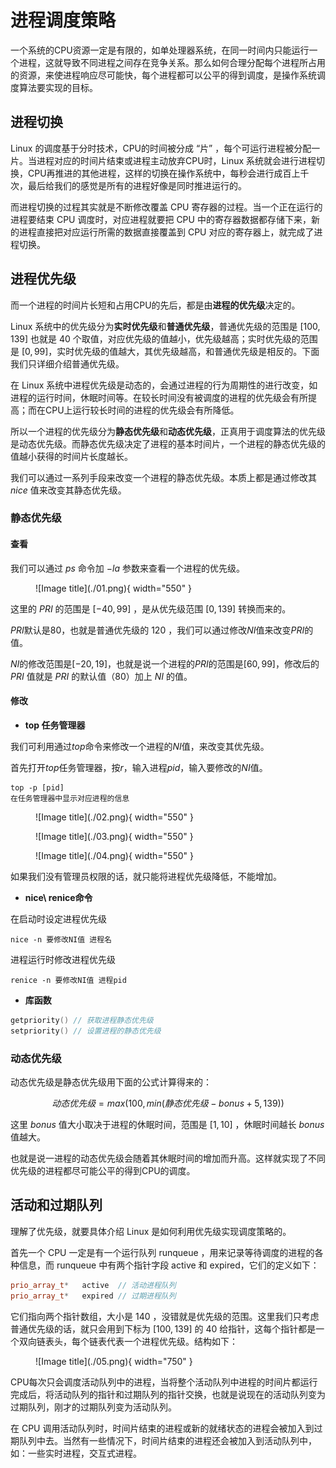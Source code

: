 
# 进程调度策略

一个系统的CPU资源一定是有限的，如单处理器系统，在同一时间内只能运行一个进程，这就导致不同进程之间存在竞争关系。那么如何合理分配每个进程所占用的资源，来使进程响应尽可能快，每个进程都可以公平的得到调度，是操作系统调度算法要实现的目标。


## **进程切换**

Linux 的调度基于分时技术，CPU的时间被分成 “片” ，每个可运行进程被分配一片。当进程对应的时间片结束或进程主动放弃CPU时，Linux 系统就会进行进程切换，CPU再推进的其他进程，这样的切换在操作系统中，每秒会进行成百上千次，最后给我们的感觉是所有的进程好像是同时推进运行的。

而进程切换的过程其实就是不断修改覆盖 CPU 寄存器的过程。当一个正在运行的进程要结束 CPU 调度时，对应进程就要把 CPU 中的寄存器数据都存储下来，新的进程直接把对应运行所需的数据直接覆盖到 CPU 对应的寄存器上，就完成了进程切换。

## **进程优先级**

而一个进程的时间片长短和占用CPU的先后，都是由**进程的优先级**决定的。

Linux 系统中的优先级分为**实时优先级**和**普通优先级**，普通优先级的范围是 $[100,139]$ 也就是 $40$ 个取值，对应优先级的值越小，优先级越高；实时优先级的范围是 $[0,99]$，实时优先级的值越大，其优先级越高，和普通优先级是相反的。下面我们只详细介绍普通优先级。

在 Linux 系统中进程优先级是动态的，会通过进程的行为周期性的进行改变，如进程的运行时间，休眠时间等。在较长时间没有被调度的进程的优先级会有所提高；而在CPU上运行较长时间的进程的优先级会有所降低。

所以一个进程的优先级分为**静态优先级**和**动态优先级**，正真用于调度算法的优先级是动态优先级。而静态优先级决定了进程的基本时间片，一个进程的静态优先级的值越小获得的时间片长度越长。

我们可以通过一系列手段来改变一个进程的静态优先级。本质上都是通过修改其 $nice$ 值来改变其静态优先级。

### **静态优先级**

#### **查看**

我们可以通过 $ps$ 命令加 $-la$ 参数来查看一个进程的优先级。

<figure markdown="span">
  ![Image title](./01.png){ width="550" }
</figure>

<!-- <div align="center"><img src="./01.png"width="750"></div> -->

这里的 $PRI$ 的范围是 $[-40,99]$ ，是从优先级范围 $[0,139]$ 转换而来的。

$PRI$默认是$80$，也就是普通优先级的 $120$ ，我们可以通过修改$NI$值来改变$PRI$的值。

$NI$的修改范围是$[-20,19]$，也就是说一个进程的$PRI$的范围是$[60,99]$，修改后的 $PRI$ 值就是 $PRI$ 的默认值（$80$）加上 $NI$ 的值。

#### **修改**

- **top 任务管理器**

我们可利用通过$top$命令来修改一个进程的$NI$值，来改变其优先级。

首先打开$top$任务管理器，按$r$，输入进程$pid$，输入要修改的$NI$值。
```
top -p [pid]
在任务管理器中显示对应进程的信息
```

<figure markdown="span">
  ![Image title](./02.png){ width="550" }
</figure>

<figure markdown="span">
  ![Image title](./03.png){ width="550" }
</figure>

<figure markdown="span">
  ![Image title](./04.png){ width="550" }
</figure>

<!-- <div align="center"><img src="./02.png"width="750"></div>

<div align="center"><img src="./03.png"width="750"></div>

<div align="center"><img src="./04.png"width="750"></div> -->

如果我们没有管理员权限的话，就只能将进程优先级降低，不能增加。

- **nice\ renice命令**

在启动时设定进程优先级

```
nice -n 要修改NI值 进程名
```

进程运行时修改进程优先级

```
renice -n 要修改NI值 进程pid
```

- **库函数**

```cpp
getpriority() // 获取进程静态优先级
setpriority() // 设置进程的静态优先级
```

### **动态优先级**

动态优先级是静态优先级用下面的公式计算得来的：

$$
动态优先级 = max(100,min(静态优先级-bonus+5,139))
$$

这里 $bonus$ 值大小取决于进程的休眠时间，范围是 $[1,10]$ ，休眠时间越长 $bonus$ 值越大。

也就是说一进程的动态优先级会随着其休眠时间的增加而升高。这样就实现了不同优先级的进程都尽可能公平的得到CPU的调度。


## **活动和过期队列**

理解了优先级，就要具体介绍 Linux 是如何利用优先级实现调度策略的。

首先一个 CPU 一定是有一个运行队列 runqueue ，用来记录等待调度的进程的各种信息，而 runqueue 中有两个指针字段 active 和 expired，它们的定义如下：

```cpp
prio_array_t*   active  // 活动进程队列
prio_array_t*   expired // 过期进程队列
```

它们指向两个指针数组，大小是 $140$ ，没错就是优先级的范围。这里我们只考虑普通优先级的话，就只会用到下标为 $[100,139]$ 的 $40$ 给指针，这每个指针都是一个双向链表头，每个链表代表一个进程优先级。结构如下：

<figure markdown="span">
  ![Image title](./05.png){ width="750" }
</figure>

<!-- <div align="center"><img src="./05.png"width="500"></div> -->

CPU每次只会调度活动队列中的进程，当将整个活动队列中进程的时间片都运行完成后，将活动队列的指针和过期队列的指针交换，也就是说现在的活动队列变为过期队列，刚才的过期队列变为活动队列。

在 CPU 调用活动队列时，时间片结束的进程或新的就绪状态的进程会被加入到过期队列中去。当然有一些情况下，时间片结束的进程还会被加入到活动队列中，如：一些实时进程，交互式进程。
